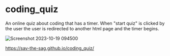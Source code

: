 # coding_quiz

An online quiz about coding that has a timer. When "start quiz" is clicked by the user the user is redirected to another html page and the timer begins.

![Screenshot 2023-10-19 094500](https://github.com/sav-the-sag/coding_quiz/assets/144732796/06e31697-7e89-4710-a2d8-52f94cd12b2d)

https://sav-the-sag.github.io/coding_quiz/
